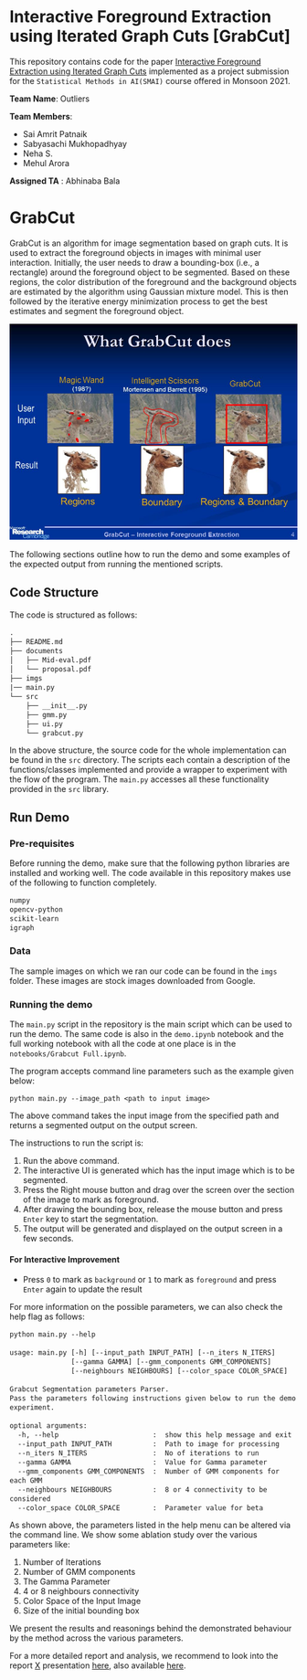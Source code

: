 # Interactive Foreground Extraction using Iterated Graph Cuts [GrabCut]

This repository contains code for the paper [Interactive Foreground Extraction using Iterated Graph Cuts](https://cvg.ethz.ch/teaching/cvl/2012/grabcut-siggraph04.pdf) implemented as a project submission for the `Statistical Methods in AI(SMAI)` course offered in Monsoon 2021.

__Team Name__: Outliers

**Team Members**:
- Sai Amrit Patnaik 
- Sabyasachi Mukhopadhyay
- Neha S.
- Mehul Arora 



__Assigned TA__ : Abhinaba Bala

# GrabCut
GrabCut is an algorithm for image segmentation based on graph cuts. It is used to extract the foreground objects in images with minimal user interaction. Initially, the user needs to draw a bounding-box (i.e., a rectangle) around the foreground object to be segmented. Based on these regions, the color distribution of the foreground and the background objects are estimated by the algorithm using Gaussian mixture model. This is then followed by the iterative energy minimization process to get the best estimates and segment the foreground object.

![](https://github.com/saiamrit/grabcut-smai/blob/main/imgs/grabcut.jpg)


The following sections outline how to run the demo and some examples of the expected output from running the mentioned scripts.

## Code Structure

The code is structured as follows:

```
.
├── README.md
├── documents
│   ├── Mid-eval.pdf
│   └── proposal.pdf
├── imgs
|── main.py
└── src
    ├── __init__.py
    ├── gmm.py
    ├── ui.py
    └── grabcut.py
```
In the above structure, the source code for the whole implementation can be found in the `src` directory. The scripts each contain a description of the functions/classes implemented and provide a wrapper to experiment with the flow of the program. The `main.py` accesses all these functionality provided in the `src` library.

## Run Demo

### Pre-requisites

Before running the demo, make sure that the following python libraries are installed and working well. The code available in this repository makes use of the following to function completely.

```
numpy
opencv-python
scikit-learn
igraph
```
### Data

The sample images on which we ran our code can be found in the `imgs` folder. These images are stock images downloaded from Google.

### Running the demo

The `main.py` script in the repository is the main script which can be used to run the demo. The same code is also in the `demo.ipynb` notebook and the full working notebook with all the code at one place is in the `notebooks/Grabcut Full.ipynb`. 

The program accepts command line parameters such as the example given below:

```
python main.py --image_path <path to input image>
```
The above command takes the input image from the specified path and returns a segmented output on the output screen.

The instructions to run the script is:
1. Run the above command.
2. The interactive UI is generated which has the input image which is to be segmented.
3. Press the Right mouse button and drag over the screen over the section of the image to mark as foreground.
4. After drawing the bounding box, release the mouse button and press `Enter` key to start the segmentation.
5. The output will be generated and displayed on the output screen in a few seconds.

#### For Interactive Improvement

- Press `0` to mark as `background` or `1` to mark as `foreground` and press `Enter` again to update the result

For more information on the possible parameters, we can also check the help flag as follows:
```
python main.py --help

usage: main.py [-h] [--input_path INPUT_PATH] [--n_iters N_ITERS]
               [--gamma GAMMA] [--gmm_components GMM_COMPONENTS]
               [--neighbours NEIGHBOURS] [--color_space COLOR_SPACE]

Grabcut Segmentation parameters Parser.
Pass the parameters following instructions given below to run the demo experiment.

optional arguments:
  -h, --help                       :  show this help message and exit
  --input_path INPUT_PATH          :  Path to image for processing
  --n_iters N_ITERS                :  No of iterations to run
  --gamma GAMMA                    :  Value for Gamma parameter
  --gmm_components GMM_COMPONENTS  :  Number of GMM components for each GMM
  --neighbours NEIGHBOURS          :  8 or 4 connectivity to be considered
  --color_space COLOR_SPACE        :  Parameter value for beta

```
As shown above, the parameters listed in the help menu can be altered via the command line. We show some ablation study over the various parameters like:
1. Number of Iterations
2. Number of GMM components
3. The Gamma Parameter
4. 4 or 8 neighbours connectivity
5. Color Space of the Input Image
6. Size of the initial bounding box

We present the results and reasonings behind the demonstrated behaviour by the method across the various parameters. 

For a more detailed report and analysis, we recommend to look into the report [X](./documents/report.pdf) presentation [here](./documents/mideval.pdf), also available [here](https://docs.google.com/presentation/d/19GnXUvxiNn3NGnubRpFsgUwSo3tyaixqB04HjuzGzyM/edit?usp=sharing).
